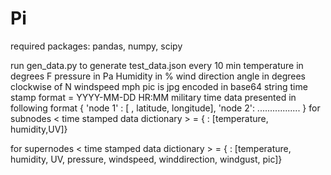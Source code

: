 # Pi

required packages: pandas, numpy, scipy


run gen_data.py to generate test_data.json every 10 min
temperature in degrees F
pressure in Pa
Humidity in %
wind direction angle in degrees clockwise of N
windspeed mph
pic is jpg encoded in base64 string 
time stamp format = YYYY-MM-DD HR:MM     military time
data presented in following format
{ 'node 1' : [ <time stamped data dictionary> , latitude, longitude],
'node 2': .................
}
for subnodes
< time stamped data dictionary > = { <time1>: [temperature, humidity,UV]}

for supernodes 
< time stamped data dictionary > = { <time1>: [temperature, humidity, UV, pressure, windspeed, winddirection, windgust, pic]}
